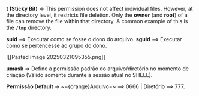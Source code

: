 
**t (Sticky Bit)** =>  This permission does not affect individual files. However, at the directory level, it restricts file deletion. Only the **owner** (and **root**) of a file can remove the file within that directory. A common example of this is the **`/tmp`** directory.

**suid** ==> Executar como se fosse o dono do arquivo.
**sguid** ==> Executar como se pertencesse ao grupo do dono.

![[Pasted image 20250321095355.png]]

**umask** => Define a permissão padrão do arquivo/diretório no momento de criação (Válido somente durante a sessão atual no SHELL).

**Permissão Default** => ~={orange}Arquivo=~ ==> 0666  | Diretório ==> 777.